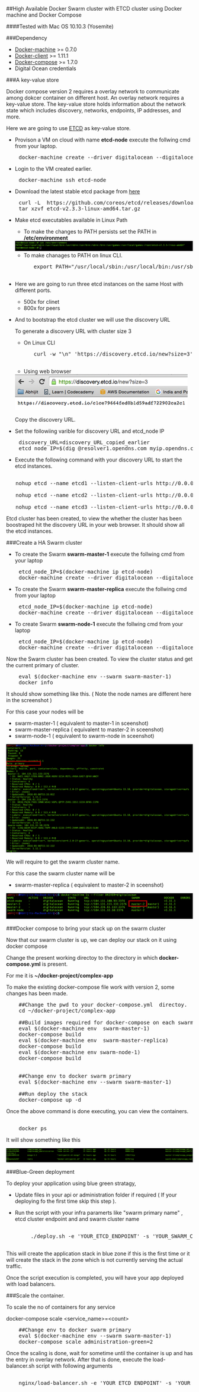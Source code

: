 ##High Available Docker Swarm cluster with ETCD  cluster using Docker machine and Docker Compose 

  ####Tested with Mac OS 10.10.3 (Yosemite)

###Dependency

 * [Docker-machine](https://docs.docker.com/engine/installation/mac/) >= 0.7.0
 * [Docker-client](https://docs.docker.com/engine/installation/mac/)  >= 1.11.1
 * [Docker-compose](https://docs.docker.com/compose/install/)         >= 1.7.0
 * Digital Ocean credentials 

###A  key-value store 

Docker compose version 2  requires a overlay network to communicate among dokcer container on different host.
An overlay network requires a key-value store. The key-value store holds information about the network state which includes discovery, networks, endpoints, IP addresses, and more.

Here we are going to use [ETCD](https://github.com/coreos/etcd/) as key-value store.

* Provison a VM on cloud with name **etcd-node** execute the follwing cmd from your laptop.

<pre>
	docker-machine create --driver digitalocean --digitalocean-access-token=&lt;Your_Token&gt; etcd-node
</pre>

* Login to the VM created earlier.

<pre>
	docker-machine ssh etcd-node
</pre>

* Download the latest stable etcd package from [here](https://github.com/coreos/etcd/releases)

<pre>
	curl -L  https://github.com/coreos/etcd/releases/download/v2.3.3/etcd-v2.3.3-linux-amd64.tar.gz -o etcd-v2.3.3-linux-amd64.tar.gz
	tar xzvf etcd-v2.3.3-linux-amd64.tar.gz
</pre>

* Make etcd executables available in Linux Path 

	* To make the changes to PATH persists set the PATH in **/etc/environment** 

	<img src="images/path_env.png" />

    * To make chanages to PATH on linux CLI. 

	<pre>
		export PATH="/usr/local/sbin:/usr/local/bin:/usr/sbin:/usr/bin:/sbin:/bin:/usr/games:/usr/local/games:/root/etcd-v2.3.3-linux-amd64"
	</pre>


* Here we are going to run three etcd instances on the same Host with different ports.

   * 500x for clinet 
   * 800x for peers 

* And to bootstrap the etcd cluster we will use the discovery URL 

  To generate a discovery URL  with cluster size 3 

   * On Linux CLI

   <pre>
   		curl -w "\n" 'https://discovery.etcd.io/new?size=3'
   	</pre>

   * Using web browser 

   <img src="images/web-etcd.png" />

  Copy the discovery URL.

* Set the followiing varible for discovery URL and etcd_node IP

<pre>
	discovery_URL=discovery_URL_copied_earlier
	etcd_node_IP=$(dig @resolver1.opendns.com myip.opendns.com +short)
</pre>

* Execute the following command with your discovery URL to start the etcd instances.

<pre> 
   nohup etcd --name etcd1 --listen-client-urls http://0.0.0.0:5001 --advertise-client-urls http://${etcd_node_IP}:5001 --listen-peer-urls http://0.0.0.0:8001 --initial-advertise-peer-urls http://${etcd_node_IP}:8001 --discovery $discovery_URL >>  /dev/null 2>&1 & 

   nohup etcd --name etcd2 --listen-client-urls http://0.0.0.0:5002 --advertise-client-urls http://${etcd_node_IP}:5002 --listen-peer-urls http://0.0.0.0:8002 --initial-advertise-peer-urls http://${etcd_node_IP}:8002 --discovery $discovery_URL >>  /dev/null 2>&1 & 

   nohup etcd --name etcd3 --listen-client-urls http://0.0.0.0:5003 --advertise-client-urls http://${etcd_node_IP}:5003 --listen-peer-urls http://0.0.0.0:8003 --initial-advertise-peer-urls http://${etcd_node_IP}:8003 --discovery $discovery_URL >>  /dev/null 2>&1 &
</pre>

Etcd cluster has been created, to view the whether the cluster has been boostraped hit the discovery URL in your web browser.
It should show all the etcd instances.


###Create a HA Swarm cluster


* To create the Swarm **swarm-master-1** execute the follwing cmd from your laptop 

<pre>
	etcd_node_IP=$(docker-machine ip etcd-node)
	docker-machine create --driver digitalocean --digitalocean-access-token=&lt;Your_Token&gt; --swarm --swarm-master --swarm-opt replication  --swarm-discovery="etcd://${etcd_node_IP}:5001,${etcd_node_IP}:5002,${etcd_node_IP}:5003" --engine-opt="cluster-store=etcd://${etcd_node_IP}:5001,${etcd_node_IP}:5002,${etcd_node_IP}:5003" --engine-opt="cluster-advertise=eth0:2376" swarm-master-1
</pre>

* To create the Swarm **swarm-master-replica** execute the follwing cmd from your laptop

<pre>
	etcd_node_IP=$(docker-machine ip etcd-node)
	docker-machine create --driver digitalocean --digitalocean-access-token=&lt;Your_Token&gt; --swarm --swarm-master --swarm-opt replication  --swarm-discovery="etcd://${etcd_node_IP}:5001,${etcd_node_IP}:5002,${etcd_node_IP}:5003" --engine-opt="cluster-store=etcd://${etcd_node_IP}:5001,${etcd_node_IP}:5002,${etcd_node_IP}:5003" --engine-opt="cluster-advertise=eth0:2376" swarm-master-replica
</pre>


* To create Swarm **swarm-node-1**  execute the follwing cmd from your laptop

<pre>
	etcd_node_IP=$(docker-machine ip etcd-node)
	docker-machine create --driver digitalocean --digitalocean-access-token=&lt;Your_Token&gt; --swarm   --swarm-discovery="etcd://${etcd_node_IP}:5001,${etcd_node_IP}:5002,${etcd_node_IP}:5003" --engine-opt="cluster-store=etcd://${etcd_node_IP}:5001,${etcd_node_IP}:5002,${etcd_node_IP}:5003" --engine-opt="cluster-advertise=eth0:2376" swarm-node-1
</pre>

  Now the Swarm cluster has been created. To view the cluster status and get the current primary of cluster.

<pre>
	eval $(docker-machine env --swarm swarm-master-1)
	docker info 
</pre>

It should show something like this. ( Note the node names are different here in the screenshot )

For this case your nodes will be 

  * swarm-master-1 ( equivalent to  master-1 in sceenshot)
  * swarm-master-replica ( equivalent to  master-2 in sceenshot)
  * swarm-node-1 ( equivalent to  swarm-node in sceenshot)


<img src="images/swarm-info.png" />

We will require to get the swarm cluster name. 

For this case the swarm cluster name will be 

  * swarm-master-replica ( equivalent to  master-2 in sceenshot)

<img src="images/swarm-name.png" />

###Docker compose to bring your stack up on the swarm cluster 

Now that our swarm cluster is up, we can deploy our stack on it using docker compose 

Change the present working directoy to the directory in  which **docker-compose.yml** is present.

For me it is **~/docker-project/complex-app**

To make the existing docker-compose file work with version 2, some changes has been made.

<pre>
	##Change the pwd to your docker-compose.yml  directoy.
	cd ~/docker-project/complex-app

	##Build images required for docker-compose on each swarm cluster member
	eval $(docker-machine env  swarm-master-1)
	docker-compose build 
	eval $(docker-machine env  swarm-master-replica)
	docker-compose build
	eval $(docker-machine env swarm-node-1)
	docker-compose build


	##Change env to docker swarm primary 
	eval $(docker-machine env --swarm swarm-master-1)

	##Run deploy the stack 
	docker-compose up -d 
</pre>

Once the above command is done executing, you can view the containers. 

<pre> 
	docker ps 
</pre>

It will show something like this 

<img src="images/swarm-con.png" />




###Blue-Green deployment 

To deploy your application using   blue green stratagy, 

 * Update files in your api or administration folder if required ( If your deploying fo the first time skip this step ).
 * Run the script with your infra paramerts like "swarm primary name" , etcd cluster endpoint and and swarm cluster name 

 	<pre> 
 		./deploy.sh -e 'YOUR_ETCD_ENDPOINT' -s 'YOUR_SWARM_CLUSTER_NAME' -p 'YOUR_SWARM_PRIMARY' 
 	</pre>

This will create the application stack in blue zone if this is the first time or it will create the stack in the zone which is not currently serving the actual traffic.

Once the script execution is completed, you will have your app deployed with load balancers.



###Scale the container.

To scale the no of containers for any service 

docker-compose scale &lt;service_name&gt;=&lt;count&gt;

<pre>
	##Change env to docker swarm primary 
	eval $(docker-machine env --swarm swarm-master-1)
	docker-compose scale administration-green=2
</pre>

Once the scaling is done, wait for sometime until the container is up and has the entry in overlay network.
After that is done, execute the load-balancer.sh script with following arguments

<pre> 
	nginx/load-balancer.sh -e 'YOUR_ETCD_ENDPOINT' -s 'YOUR_SWARM_CLUSTER_NAME' -p 'YOUR_SWARM_PRIMARY'  -c 'COLOUR_SCHEME_OF_ACTIVE_APPLICATION'
</pre>



	











